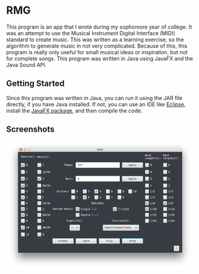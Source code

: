 # RMG

This program is an app that I wrote during my sophomore year of college. It was an attempt to use the Musical Instrument Digital Interface (MIDI) standard to create music. This was written as a learning exercise, so the algorithm to generate music in not very complicated. Because of this, this program is really only useful for small musical ideas or inspiration, but not for complete songs. This program was written in Java using JavaFX and the Java Sound API.

## Getting Started

Since this program was written in Java, you can run it using the JAR file directly, if you have Java installed. If not, you can use an IDE like [Eclipse](https://www.eclipse.org/ide/), install the [JavaFX package](https://www.eclipse.org/efxclipse/install.html), and then compile the code.

## Screenshots
![Main Window](/Screenshots/screenshot1.png)
